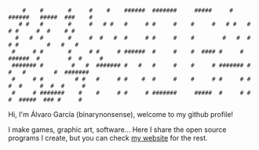 ```
    #    #       #     #    #    ######  #######     #####     #    ######   #####  ###    #    
   # #   #       #     #   # #   #     # #     #    #     #   # #   #     # #     #  #    # #   
  #   #  #       #     #  #   #  #     # #     #    #        #   #  #     # #        #   #   #  
 #     # #       #     # #     # ######  #     #    #  #### #     # ######  #        #  #     # 
 ####### #        #   #  ####### #   #   #     #    #     # ####### #   #   #        #  ####### 
 #     # #         # #   #     # #    #  #     #    #     # #     # #    #  #     #  #  #     # 
 #     # #######    #    #     # #     # #######     #####  #     # #     #  #####  ### #     #
```
Hi, I'm Álvaro García (binarynonsense), welcome to my github profile!

I make games, graphic art, software... Here I share the open source programs I create, but you can check [my website](https://www.binarynonsense.com/) for the rest.
